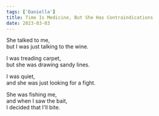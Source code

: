 ```yaml
---
tags: ['Daniella']
title: Time Is Medicine, But She Has Contraindications
date: 2023-03-03
---
```


She talked to me,  
but I was just talking to the wine.

I was treading carpet,  
but she was drawing sandy lines.

I was quiet,  
and she was just looking for a fight.

She was fishing me,  
and when I saw the bait,  
I decided that I'll bite.